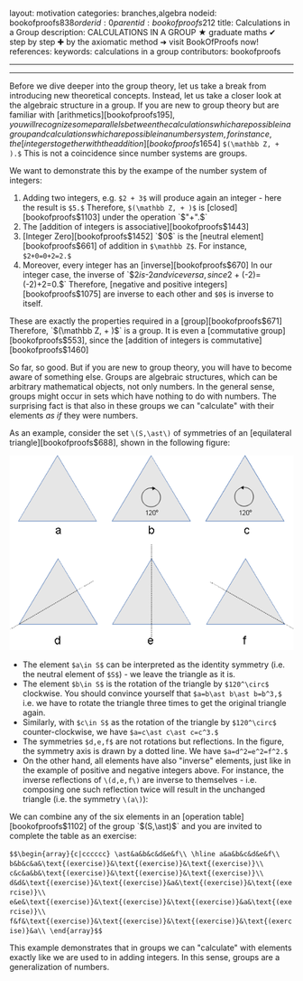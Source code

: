 layout: motivation
categories: branches,algebra
nodeid: bookofproofs$838
orderid: 0
parentid: bookofproofs$212
title: Calculations in a Group
description: CALCULATIONS IN A GROUP ★ graduate maths ✔ step by step ✚ by the axiomatic method ➜ visit BookOfProofs now!
references: 
keywords: calculations in a group
contributors: bookofproofs

---


---

Before we dive deeper into the group theory, let us take a break from introducing new theoretical concepts. Instead, let us take a closer look at the algebraic structure in a group. If you are new to group theory but are familiar with [arithmetics][bookofproofs$195], you will recognize some parallels between the calculations which are possible in a group and calculations which are possible in a number system, for instance, the [integers together with the addition][bookofproofs$1654]  `$(\mathbb Z, + ).$` This is not a coincidence since number systems are groups. 

We want to demonstrate this by the exampe of the number system of integers:

1. Adding two integers, e.g. `$2 + 3$` will produce again an integer - here the result is `$5.$` Therefore, `$(\mathbb Z, + )$` is [closed][bookofproofs$1103] under the operation `$"+".$`
1. The [addition of integers is associative][bookofproofs$1443]
1. [Integer Zero][bookofproofs$1452] `$0$` is the [neutral element][bookofproofs$661] of addition in `$\mathbb Z$`. For instance, `$2+0=0+2=2.$`
1. Moreover, every integer has an [inverse][bookofproofs$670] In our integer case, the inverse of `$2$` is `$-2$` and vice versa, since `$2 + (-2)=(-2)+2=0.$` Therefore, [negative and positive integers][bookofproofs$1075]  are inverse to each other and `$0$` is inverse to itself.

These are exactly the properties required in a [group][bookofproofs$671] Therefore, `$(\mathbb Z, + )$` is a group. It is even a [commutative group][bookofproofs$553], since the [addition of integers is commutative][bookofproofs$1460]

So far, so good. But if you are new to group theory, you will have to become aware of something else. Groups are algebraic structures, which can be arbitrary mathematical objects, not only numbers. In the general sense, groups might occur in sets which have nothing to do with numbers. The surprising fact is that also in these groups we can "calculate" with their elements _as if_ they were numbers.

As an example, consider the set `\(S,\ast\)` of symmetries of an [equilateral triangle][bookofproofs$688], shown in the following figure:

![symmetrygroupequilateraltriangle1](https://github.com/bookofproofs/bookofproofs.github.io/blob/main/_sources/_assets/images/examples/symmetrygroupequilateraltriangle1.png?raw=true)

* The element `$a\in S$` can be interpreted as the identity symmetry (i.e. the neutral element of `$S$`) - we leave the triangle as it is.
* The element `$b\in S$` is the rotation of the triangle by `$120^\circ$` clockwise. You should convince yourself that `$a=b\ast b\ast b=b^3,$` i.e. we have to rotate the triangle three times to get the original triangle again.
* Similarly, with `$c\in S$` as the rotation of the triangle by `$120^\circ$` counter-clockwise, we have `$a=c\ast c\ast c=c^3.$`
* The symmetries `$d,e,f$` are not rotations but reflections. In the figure, the symmetry axis is drawn by a dotted line. We have `$a=d^2=e^2=f^2.$`
* On the other hand, all elements have also "inverse" elements, just like in the example of positive and negative integers above. For instance, the inverse reflections of `\(d,e,f\)` are inverse to themselves - i.e. composing one such reflection twice will result in the unchanged triangle (i.e. the symmetry `\(a\)`):

We can combine any of the six elements in an [operation table][bookofproofs$1102] of the group `$(S,\ast)$` and you are invited to complete the table as an exercise:

`$$\begin{array}{c|cccccc}
\ast&a&b&c&d&e&f\\
\hline
a&a&b&c&d&e&f\\
b&b&c&a&\text{(exercise)}&\text{(exercise)}&\text{(exercise)}\\
c&c&a&b&\text{(exercise)}&\text{(exercise)}&\text{(exercise)}\\
d&d&\text{(exercise)}&\text{(exercise)}&a&\text{(exercise)}&\text{(exercise)}\\
e&e&\text{(exercise)}&\text{(exercise)}&\text{(exercise)}&a&\text{(exercise)}\\
f&f&\text{(exercise)}&\text{(exercise)}&\text{(exercise)}&\text{(exercise)}&a\\
\end{array}$$`

This example demonstrates that in groups we can "calculate" with elements exactly like we are used to in adding integers. In this sense, groups are a generalization of numbers.
